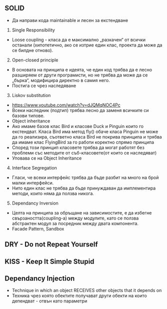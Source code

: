 ## SOLID
- Да направи кода maintainable и лесен за екстендване

1. Single Responsibility
- Loose coupling - класа да е максимално „разкачен“ от всички останали (хипотетично, ако се изтрие един клас, проекта да може да се билдне отново).

2. Open-closed principle
- В основата на принципа е идеята, че един код трябва да е лесно разширяем от други програмисти, но не трябва да може да се „бърка“, модифицира директно в самия него.
- Постига се чрез наследяване

3. Liskov substitution
- https://www.youtube.com/watch?v=dJQMqNOC4Pc
- Всеки наследник (подтип) трябва лесно да заменя всичките си базови типове.
- Object inheritance
- Ако имаме базов клас Bird и класове Duck и Pinguin които го екстендват. 
Класа Bird има метод fly() обаче класа Pinguin не може да го реализира, съответно класа Bird не покрива принципа
и трябва да имаме клас FlyingBird за го работи коректно спрямо принципа
- Според този принцип класовете трябва да могат работят без проблеми със методите от съб-класовете(от които се наследяват)
- Уповава се на Object Inheritance

4. Interface Segregation
- Гласи, че всеки интерфейс трябва да бъде разбит на много на брой малки интерфейси.
- Нито един клас не трябва да бъде принуждаван да имплементира методи, които няма да ползва никога.

5. Dependancy Inversion
- Целта на принципа за обръщане на зависимостите, е да избегне свързаността(coupling-a) между модулите, като се ползва абстрактен модул за посредник между двата компонента.
- Facade Pattern, Sandbox

## DRY - Do not Repeat Yourself

## KISS - Keep It Simple Stupid

## Dependancy Injection
- Technique in which an object RECEIVES other objects that it depends on
- Техника чрез която обектите получават други обекти на които депендват - отвън като параметри